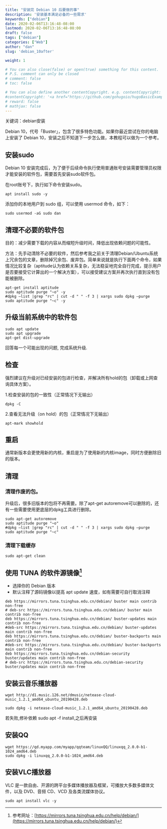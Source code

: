 ```yaml
---
title: "安装完 Debian 10 后要做的事"
description: '安装基本满足必备的一些需求'
keywords: ["debian"]
date: 2020-02-06T13:16:48-08:00
lastmod: 2020-02-06T13:16:48-08:00
draft: false
tags: ["debian"]
categories: ["Web"]
author: "dan"
slug: 'debian_10after'

weight: 1

# You can also close(false) or open(true) something for this content.
# P.S. comment can only be closed
# comment: false
# toc: false

# You can also define another contentCopyright. e.g. contentCopyright: "This is another copyright."
#contentCopyright: '<a href="https://github.com/gohugoio/hugoBasicExample" rel="noopener" target="_blank">See origin</a>'
# reward: false
# mathjax: false
---
```

关键词：debian安装

Debian 10，代号「Buster」，包含了很多特色功能。如果你最近尝试在你的电脑上安装了 Debian 10，安装之后不知道下一步怎么做，本教程可以做为一个参考。

## 安装sudo

Debian 10 安装完成后，为了便于后续命令执行使用普通账号安装需要管理员权限才能安装的软件包，需要首先安装sudo软件包。

在root账号下，执行如下命令安装sudo。

```
apt install sudo -y
```

添加你的本地用户到 sudo 组，可以使用 usermod 命令，如下：

```
sudo usermod -aG sudo dan
```

## 清理不必要的软件包

目的：减少需要下载的内容从而缩短升级时间，降低出现依赖问题的可能性。

方法：先手动清除不必要的软件，然后参考我之前关于清理Debian/Ubuntu系统上冗余包的文章，删除掉冗余包、废弃包。简单来说就是执行下面两个命令，如果情况比较复杂（aptitude认为依赖关系复杂，无法稳妥地完全自行完成，提示用户是否要接受它计算出的一个解决方案），可以接受建议方案并再次执行直到没有包能被删除。

```
apt-get install aptitude
sudo aptitude purge "~o" -y
#dpkg —list |grep "rc" | cut -d " " -f 3 | xargs sudo dpkg —purge
sudo aptitude purge "~c" -y
```

## 升级当前系统中的软件包

```
sudo apt update
sudo apt upgrade
apt-get dist-upgrade
```

回答每一个可能出现的问题, 完成系统升级.

## 检查

强烈建议在升级对已经安装的包进行检查，并解决所有hold的包（卸载或上网查询具体方案）。

1.检查安装的包的一致性（正常情况下无输出）

```
dpkg -C
```

2.查看无法升级（on hold）的包（正常情况下无输出）

```
apt-mark showhold
```

## 重启

通常新版本会更使用新的内核，重启是为了使用新的内核image，同时方便删除旧的版本。

## 清理

### 清理作废的包。

升级后，很多旧版本的包将不再需要。除了apt-get autoremove可以删除的，还有一些需要使用更底层的dpkg工具进行删除。

```
sudo apt-get autoremove
sudo aptitude purge "~o"
#dpkg —list |grep "rc" | cut -d " " -f 3 | xargs sudo dpkg —purge
sudo aptitude purge "~c"
```

### 清理下载缓存

```
sudo apt-get clean
```

## 使用 TUNA 的软件源镜像[^使用 TUNA 的软件源镜像]

[^使用 TUNA 的软件源镜像]: 参考网址：[https://mirrors.tuna.tsinghua.edu.cn/help/debian/](https://mirrors.tuna.tsinghua.edu.cn/help/debian/)

- 选择你的 Debian 版本
- 默认注释了源码镜像以提高 apt update 速度，如有需要可自行取消注释 

```
deb https://mirrors.tuna.tsinghua.edu.cn/debian/ buster main contrib non-free
# deb-src https://mirrors.tuna.tsinghua.edu.cn/debian/ buster main contrib non-free
deb https://mirrors.tuna.tsinghua.edu.cn/debian/ buster-updates main contrib non-free
#deb-src https://mirrors.tuna.tsinghua.edu.cn/debian/ buster-updates main contrib non-free
deb https://mirrors.tuna.tsinghua.edu.cn/debian/ buster-backports main contrib non-free
#deb-src https://mirrors.tuna.tsinghua.edu.cn/debian/ buster-backports main contrib non-free
deb https://mirrors.tuna.tsinghua.edu.cn/debian-security buster/updates main contrib non-free
# deb-src https://mirrors.tuna.tsinghua.edu.cn/debian-security buster/updates main contrib non-free
```

## 安装云音乐播放器

```
wget http://d1.music.126.net/dmusic/netease-cloud-music_1.2.1_amd64_ubuntu_20190428.deb 

sudo dpkg -i netease-cloud-music_1.2.1_amd64_ubuntu_20190428.deb 
```

若失败,修补依赖 sudo apt -f install,之后再安装

## 安装QQ

```
wget https://qd.myapp.com/myapp/qqteam/linuxQQ/linuxqq_2.0.0-b1-1024_amd64.deb
sudo dpkg -i linuxqq_2.0.0-b1-1024_amd64.deb
```

## 安装VLC播放器

VLC 是一款自由、开源的跨平台多媒体播放器及框架，可播放大多数多媒体文件，以及 DVD、音频 CD、VCD 及各类流媒体协议。

```
sudo apt install vlc -y
```